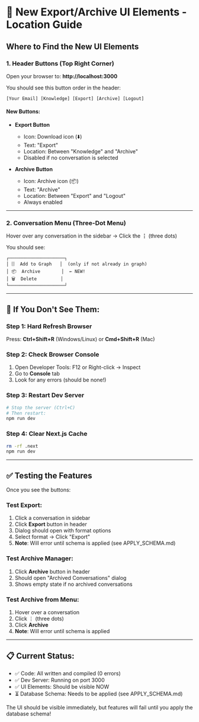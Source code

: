 # 🎨 New Export/Archive UI Elements - Location Guide

## Where to Find the New UI Elements

### 1. **Header Buttons** (Top Right Corner)

Open your browser to: **http://localhost:3000**

You should see this button order in the header:
```
[Your Email] [Knowledge] [Export] [Archive] [Logout]
```

#### New Buttons:
- **Export Button**
  - Icon: Download icon (⬇️)
  - Text: "Export"
  - Location: Between "Knowledge" and "Archive"
  - Disabled if no conversation is selected

- **Archive Button**
  - Icon: Archive icon (📦)
  - Text: "Archive"
  - Location: Between "Export" and "Logout"
  - Always enabled

---

### 2. **Conversation Menu** (Three-Dot Menu)

Hover over any conversation in the sidebar → Click the **⋮** (three dots)

You should see:
```
┌─────────────────────┐
│ 🗄️  Add to Graph   │  (only if not already in graph)
│ 📦  Archive        │  ← NEW!
│ 🗑️  Delete         │
└─────────────────────┘
```

---

## 🔄 If You Don't See Them:

### Step 1: Hard Refresh Browser
Press: **Ctrl+Shift+R** (Windows/Linux) or **Cmd+Shift+R** (Mac)

### Step 2: Check Browser Console
1. Open Developer Tools: F12 or Right-click → Inspect
2. Go to **Console** tab
3. Look for any errors (should be none!)

### Step 3: Restart Dev Server
```bash
# Stop the server (Ctrl+C)
# Then restart:
npm run dev
```

### Step 4: Clear Next.js Cache
```bash
rm -rf .next
npm run dev
```

---

## ✅ Testing the Features

Once you see the buttons:

### Test Export:
1. Click a conversation in sidebar
2. Click **Export** button in header
3. Dialog should open with format options
4. Select format → Click "Export"
5. **Note**: Will error until schema is applied (see APPLY_SCHEMA.md)

### Test Archive Manager:
1. Click **Archive** button in header
2. Should open "Archived Conversations" dialog
3. Shows empty state if no archived conversations

### Test Archive from Menu:
1. Hover over a conversation
2. Click ⋮ (three dots)
3. Click **Archive**
4. **Note**: Will error until schema is applied

---

## 📋 Current Status:

- ✅ Code: All written and compiled (0 errors)
- ✅ Dev Server: Running on port 3000
- ✅ UI Elements: Should be visible NOW
- ⏳ Database Schema: Needs to be applied (see APPLY_SCHEMA.md)

The UI should be visible immediately, but features will fail until you apply the database schema!
